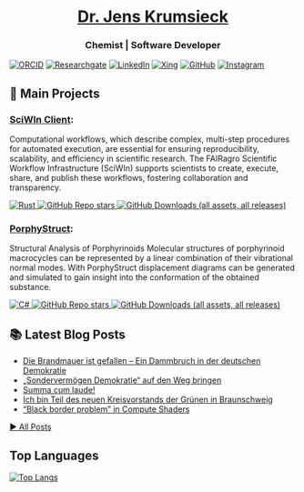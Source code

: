 <h1 align="center"><a href="https://jenskrumsieck.de">Dr. Jens Krumsieck</a></h1>
<h3 align="center">Chemist | Software Developer </h3>

[![ORCID](https://img.shields.io/badge/ORCID-a6ce39?logo=orcid&logoColor=white)](https://orcid.org/0000-0001-6242-5846)
[![Researchgate](https://img.shields.io/badge/Researchgate-00ccbb?logo=researchgate&logoColor=white)](https://www.researchgate.net/profile/Jens-Krumsieck)
[![LinkedIn](https://img.shields.io/badge/LinkedIn-0A66C2?logo=linkedin&logoColor=white)](https://www.linkedin.com/in/jenskrumsieck)
[![Xing](https://img.shields.io/badge/Xing-026466?logo=xing&logoColor=white)](https://www.xing.com/profile/Jens_Krumsieck)
[![GitHub](https://img.shields.io/badge/GitHub-333333?logo=github&logoColor=white)](https://github.com/JensKrumsieck)
[![Instagram](https://img.shields.io/badge/Instagram-DD2A7B?logo=instagram&logoColor=white)](https://www.instagram.com/jens.ation/)


## 🚀 Main Projects

### [SciWIn Client](https://github.com/fairagro/m4.4_sciwin_client):

Computational workflows, which describe complex, multi-step procedures for automated execution, are essential for ensuring reproducibility, scalability, and efficiency in scientific research. The FAIRagro Scientific Workflow Infrastructure (SciWIn) supports scientists to create, execute, share, and publish these workflows, fostering collaboration and transparency.

[![Rust](https://img.shields.io/badge/Rust-%23000000.svg?e&logo=rust&logoColor=white) ![GitHub Repo stars](https://img.shields.io/github/stars/fairagro/m4.4_sciwin_client) ![GitHub Downloads (all assets, all releases)](https://img.shields.io/github/downloads/fairagro/m4.4_sciwin_client/total)](https://github.com/fairagro/m4.4_sciwin_client)

### [PorphyStruct](https://github.com/JensKrumsieck/PorphyStruct):

Structural Analysis of Porphyrinoids Molecular structures of porphyrinoid macrocycles can be represented by a linear combination of their vibrational normal modes. With PorphyStruct displacement diagrams can be generated and simulated to gain insight into the conformation of the obtained substance.

[![C#](https://img.shields.io/badge/C%23-%238A2BE2.svg?e&logo=dotnet&logoColor=white) ![GitHub Repo stars](https://img.shields.io/github/stars/jenskrumsieck/porphystruct) ![GitHub Downloads (all assets, all releases)](https://img.shields.io/github/downloads/jenskrumsieck/porphystruct/total)](https://github.com/jenskrumsieck/porphystruct)

## 📚 Latest Blog Posts


- [Die Brandmauer ist gefallen – Ein Dammbruch in der deutschen Demokratie](https://jenskrumsieck.de/blog/die-brandmauer-ist-gefallen)
- [„Sondervermögen Demokratie“ auf den Weg bringen](https://jenskrumsieck.de/blog/sondervermoegen-demokratie-auf-den-weg-bringen)
- [Summa cum laude!](https://jenskrumsieck.de/blog/summa-cum-laude)
- [Ich bin Teil des neuen Kreisvorstands der Grünen in Braunschweig](https://jenskrumsieck.de/blog/neuer-kreisvorstand-der-grunen-in-braunschweig)
- [“Black border problem” in Compute Shaders](https://jenskrumsieck.de/blog/black-border-problem-in-compute-shaders)
  
[▶️ All Posts](https://jenskrumsieck.de/blog)

## Top Languages

[![Top Langs](https://github-readme-stats.vercel.app/api/top-langs/?username=jenskrumsieck&langs_count=20&layout=compact)](https://github.com/anuraghazra/github-readme-stats)